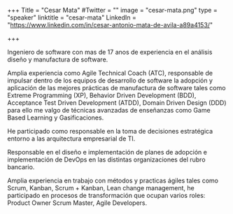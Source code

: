 +++
Title = "Cesar Mata"
#Twitter = ""
image = "cesar-mata.png"
type = "speaker"
linktitle = "cesar-mata"
LinkedIn = "https://www.linkedin.com/in/cesar-antonio-mata-de-avila-a89a4153/"

+++


Ingeniero de software con mas de 17 anos de experiencia en el análisis diseño y manufactura de software.

Amplia experiencia como Agile Technical Coach (ATC), responsable de impulsar dentro de los equipos de desarrollo de software la adopción y aplicación de las mejores prácticas de manufactura de software tales como Extreme Programming (XP), Behavior Driven Development (BDD), Acceptance Test Driven Development (ATDD), Domain Driven Design (DDD) para ello me valgo de técnicas avanzadas de enseñanzas como Game Based Learning y Gasificaciones.

He participado como responsable en la toma de decisiones estratégica entorno a las arquitectura empresarial de TI.

Responsable en el diseño e implementación de planes de adopción e implementación de DevOps en las distintas organizaciones del rubro bancario.

Amplia experiencia en trabajo con métodos y practicas ágiles tales como Scrum, Kanban, Scrum + Kanban, Lean change management, he participado en procesos de transformación que ocupan varios roles: Product Owner Scrum Master, Agile Developers.



